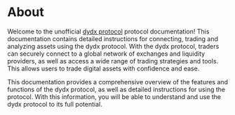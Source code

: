 # About

Welcome to the unofficial [dydx protocol](https://dydx.exchange/) protocol documentation! This documentation contains detailed instructions for connecting, trading and analyzing assets using the dydx protocol. With the dydx protocol, traders can securely connect to a global network of exchanges and liquidity providers, as well as access a wide range of trading strategies and tools. This allows users to trade digital assets with confidence and ease.

This documentation provides a comprehensive overview of the features and functions of the dydx protocol, as well as detailed instructions for using the protocol. With this information, you will be able to understand and use the dydx protocol to its full potential.


<!-- ```{tableofcontents}
``` -->

